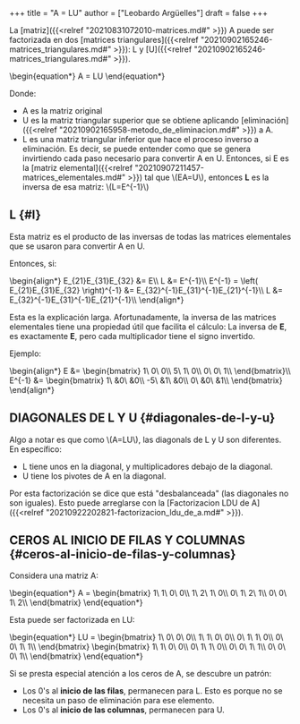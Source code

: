 +++
title = "A = LU"
author = ["Leobardo Argüelles"]
draft = false
+++

La [matriz]({{<relref "20210831072010-matrices.md#" >}}) A puede ser factorizada en dos [matrices triangulares]({{<relref "20210902165246-matrices_triangulares.md#" >}}): L y [U]({{<relref "20210902165246-matrices_triangulares.md#" >}}).

\begin{equation\*}
A = LU
\end{equation\*}

Donde:

-   A es la matriz original
-   U es la matriz triangular superior que se obtiene aplicando [eliminación]({{<relref "20210902165958-metodo_de_eliminacion.md#" >}}) a A.
-   L es una matriz triangular inferior que hace el proceso inverso a eliminación.
    Es decir, se puede entender como que se genera invirtiendo cada paso necesario
    para convertir A en U.
    Entonces, si E es la [matriz elemental]({{<relref "20210907211457-matrices_elementales.md#" >}}) tal que \\(EA=U\\), entonces **L** es la
    inversa de esa matriz: \\(L=E^{-1}\\)


## L {#l}

Esta matriz es el producto de las inversas de todas las matrices elementales
que se usaron para convertir A en U.

Entonces, si:

\begin{align\*}
E\_{21}E\_{31}E\_{32} &= E\\\\
L &= E^{-1}\\\\
E^{-1} = \left( E\_{21}E\_{31}E\_{32} \right)^{-1} &= E\_{32}^{-1}E\_{31}^{-1}E\_{21}^{-1}\\\\
L &= E\_{32}^{-1}E\_{31}^{-1}E\_{21}^{-1}\\\\
\end{align\*}

Esta es la explicación larga. Afortunadamente, la inversa de las matrices
elementales tiene una propiedad útil que facilita el cálculo:
La inversa de **E**, es exactamente **E**, pero cada multiplicador tiene el
signo invertido.

Ejemplo:

\begin{align\*}
E &=
\begin{bmatrix}
1\ 0\ 0\\\\
5\ 1\ 0\\\\
0\ 0\ 1\\\\
\end{bmatrix}\\\\
E^{-1} &=
\begin{bmatrix}
1\ &0\ &0\\\\
-5\ &1\ &0\\\\
0\ &0\ &1\\\\
\end{bmatrix}
\end{align\*}


## DIAGONALES DE L Y U {#diagonales-de-l-y-u}

Algo a notar es que como \\(A=LU\\), las diagonals de L y U son diferentes.
En específico:

-   L tiene unos en la diagonal, y multiplicadores debajo de la diagonal.
-   U tiene los pivotes de A en la diagonal.

Por esta factorización se dice que está "desbalanceada" (las diagonales
no son iguales). Esto puede arreglarse con la [Factorizacion LDU de A]({{<relref "20210922202821-factorizacion_ldu_de_a.md#" >}}).


## CEROS AL INICIO DE FILAS Y COLUMNAS {#ceros-al-inicio-de-filas-y-columnas}

Considera una matriz A:

\begin{equation\*}
A =
\begin{bmatrix}
1\ 1\ 0\ 0\\\\
1\ 2\ 1\ 0\\\\
0\ 1\ 2\ 1\\\\
0\ 0\ 1\ 2\\\\
\end{bmatrix}
\end{equation\*}

Esta puede ser factorizada en LU:

\begin{equation\*}
LU =
\begin{bmatrix}
1\ 0\ 0\ 0\\\\
1\ 1\ 0\ 0\\\\
0\ 1\ 1\ 0\\\\
0\ 0\ 1\ 1\\\\
\end{bmatrix}
\begin{bmatrix}
1\ 1\ 0\ 0\\\\
0\ 1\ 1\ 0\\\\
0\ 0\ 1\ 1\\\\
0\ 0\ 0\ 1\\\\
\end{bmatrix}
\end{equation\*}

Si se presta especial atención a los ceros de A, se descubre un patrón:

-   Los 0's al **inicio de las filas**, permanecen para L.
    Esto es porque no se necesita un paso de eliminación para ese elemento.
-   Los 0's al **inicio de las columnas**, permanecen para U.
